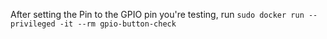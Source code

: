 After setting the Pin to the GPIO pin you're testing, run `sudo docker run --privileged -it --rm gpio-button-check`
